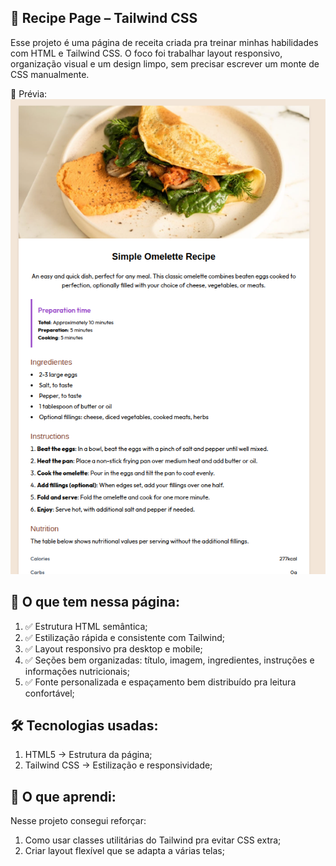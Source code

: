 ## 🍳 Recipe Page – Tailwind CSS

Esse projeto é uma página de receita criada pra treinar minhas habilidades com HTML e Tailwind CSS.
O foco foi trabalhar layout responsivo, organização visual e um design limpo, sem precisar escrever um monte de CSS manualmente.


📸 Prévia: 
![recipe-page](src/imagens/tela-de-receita.png)


## 🚀 O que tem nessa página:

1. ✅ Estrutura HTML semântica;
2. ✅ Estilização rápida e consistente com Tailwind;
3. ✅ Layout responsivo pra desktop e mobile;
4. ✅ Seções bem organizadas: título, imagem, ingredientes, instruções e informações nutricionais;
5. ✅ Fonte personalizada e espaçamento bem distribuído pra leitura confortável;


## 🛠️ Tecnologias usadas:

1. HTML5 → Estrutura da página;
2. Tailwind CSS → Estilização e responsividade;


## 📌 O que aprendi:
Nesse projeto consegui reforçar:

1. Como usar classes utilitárias do Tailwind pra evitar CSS extra;
2. Criar layout flexível que se adapta a várias telas;
